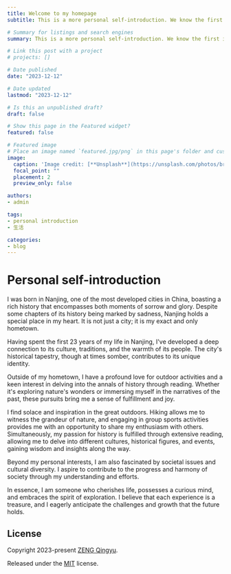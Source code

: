 ```yaml
---
title: Welcome to my homepage
subtitle: This is a more personal self-introduction. We know the first impression is important. This post will help you know more about myself.

# Summary for listings and search engines
summary: This is a more personal self-introduction. We know the first impression is important. This post will help you know more about myself.

# Link this post with a project
# projects: []

# Date published
date: "2023-12-12"

# Date updated
lastmod: "2023-12-12"

# Is this an unpublished draft?
draft: false

# Show this page in the Featured widget?
featured: false

# Featured image
# Place an image named `featured.jpg/png` in this page's folder and customize its options here.
image:
  caption: 'Image credit: [**Unsplash**](https://unsplash.com/photos/brown-wooden-pathway-between-brown-brick-wall-and-trees-HrZSzpYonmQ)'
  focal_point: ""
  placement: 2
  preview_only: false

authors:
- admin

tags:
- personal introduction
- 生活

categories:
- blog
---
```


# Personal self-introduction

I was born in Nanjing, one of the most developed cities in China, boasting a rich history that encompasses both moments of sorrow and glory. Despite some chapters of its history being marked by sadness, Nanjing holds a special place in my heart. It is not just a city; it is my exact and only hometown.

Having spent the first 23 years of my life in Nanjing, I've developed a deep connection to its culture, traditions, and the warmth of its people. The city's historical tapestry, though at times somber, contributes to its unique identity.

Outside of my hometown, I have a profound love for outdoor activities and a keen interest in delving into the annals of history through reading. Whether it's exploring nature's wonders or immersing myself in the narratives of the past, these pursuits bring me a sense of fulfillment and joy.

I find solace and inspiration in the great outdoors. Hiking allows me to witness the grandeur of nature, and engaging in group sports activities provides me with an opportunity to share my enthusiasm with others. Simultaneously, my passion for history is fulfilled through extensive reading, allowing me to delve into different cultures, historical figures, and events, gaining wisdom and insights along the way.

Beyond my personal interests, I am also fascinated by societal issues and cultural diversity. I aspire to contribute to the progress and harmony of society through my understanding and efforts.

In essence, I am someone who cherishes life, possesses a curious mind, and embraces the spirit of exploration. I believe that each experience is a treasure, and I eagerly anticipate the challenges and growth that the future holds.

## License

Copyright 2023-present [ZENG Qingyu](https://qyzeng.xyz).

Released under the [MIT](https://github.com/wowchemy/wowchemy-hugo-modules/blob/master/LICENSE.md) license.
